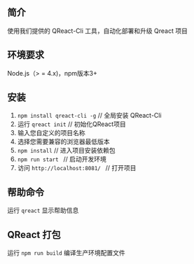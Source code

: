 ## 简介

使用我们提供的 QReact-Cli 工具，自动化部署和升级 Qreact 项目

## 环境要求

Node.js（> = 4.x)，npm版本3+

## 安装
1. `npm install qreact-cli -g` // 全局安装 QReact-Cli
2. 运行 `qreact init` // 初始化QReact项目
3. 输入您自定义的项目名称
4. 选择您需要兼容的浏览器最低版本
5. `npm install` // 进入项目安装依赖包
6. `npm run start ` // 启动开发环境
7. 访问 `http://localhost:8081/ ` // 打开项目

## 帮助命令
运行 `qreact` 显示帮助信息

## QReact 打包
运行 `npm run build` 编译生产环境配置文件

